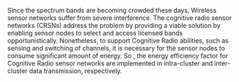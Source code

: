 Since the spectrum bands are becoming crowded these days, Wireless sensor networks suffer from
severe interference. The cognitive radio sensor networks (CRSNs) address the problem by providing
a viable solution by enabling sensor nodes to select and access licensed bands opportunistically.
Nonetheless, to support Cognitive Radio abilities, such as sensing and switching of channels, it is
necessary for the sensor nodes to consume significant amount of energy. So , the energy efficiency factor for Cognitive Radio sensor
networks are implemented in intra-cluster and inter-cluster data transmission, respectively.
